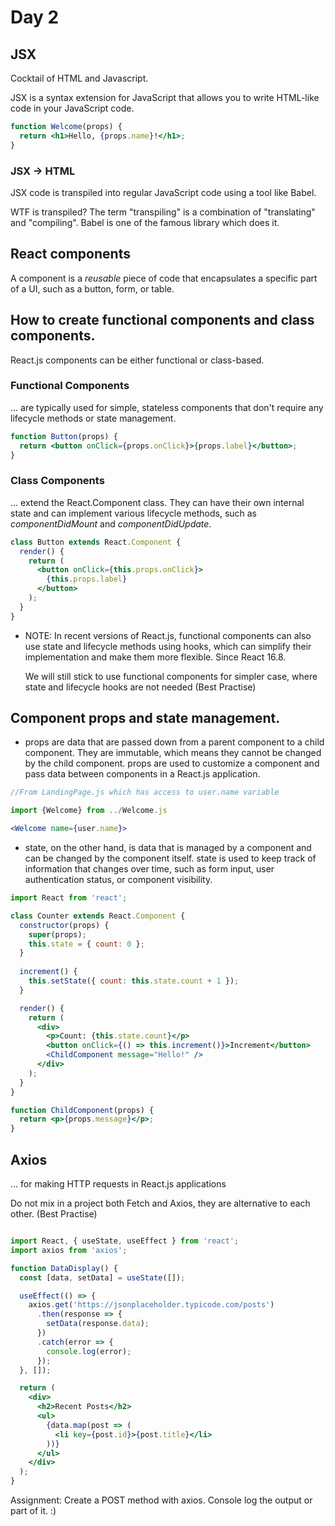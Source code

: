 # Day 2
## JSX

Cocktail of HTML and Javascript. 

JSX is a syntax extension for JavaScript that allows you to write HTML-like code in your JavaScript code.

```jsx
function Welcome(props) {
  return <h1>Hello, {props.name}!</h1>;
}
```


### JSX -> HTML
JSX code is transpiled into regular JavaScript code using a tool like Babel. 

WTF is transpiled? 
The term "transpiling" is a combination of "translating" and "compiling". Babel is one of the famous library which does it.


## React components
A component is a *reusable* piece of code that encapsulates a specific part of a UI, such as a button, form, or table. 

## How to create functional components and class components.
React.js components can be either functional or class-based.

### Functional Components

... are typically used for simple, stateless components that don't require any lifecycle methods or state management.
```jsx
function Button(props) {
  return <button onClick={props.onClick}>{props.label}</button>;
}
```
### Class Components
... extend the React.Component class. They can have their own internal state and can implement various lifecycle methods, such as *componentDidMount* and *componentDidUpdate*.

```jsx
class Button extends React.Component {
  render() {
    return (
      <button onClick={this.props.onClick}>
        {this.props.label}
      </button>
    );
  }
}
```
- NOTE: In recent versions of React.js, functional components can also use state and lifecycle methods using hooks, which can simplify their implementation and make them more flexible. Since React 16.8. 

    We will still stick to use functional components for simpler case, where state and lifecycle hooks are not needed (Best Practise)


## Component props and state management.
- props are data that are passed down from a parent component to a child component. They are immutable, which means they cannot be changed by the child component. props are used to customize a component and pass data between components in a React.js application.

```jsx
//From LandingPage.js which has access to user.name variable

import {Welcome} from ../Welcome.js 

<Welcome name={user.name}>
```

- state, on the other hand, is data that is managed by a component and can be changed by the component itself. state is used to keep track of information that changes over time, such as form input, user authentication status, or component visibility.

```jsx
import React from 'react';

class Counter extends React.Component {
  constructor(props) {
    super(props);
    this.state = { count: 0 };
  } 
  
  increment() {
    this.setState({ count: this.state.count + 1 });
  }

  render() {
    return (
      <div>
        <p>Count: {this.state.count}</p>
        <button onClick={() => this.increment()}>Increment</button>
        <ChildComponent message="Hello!" />
      </div>
    );
  }
}

function ChildComponent(props) {
  return <p>{props.message}</p>;
}

```

## Axios

... for making HTTP requests in React.js applications

Do not mix in a project both Fetch and Axios, they are alternative to each other. (Best Practise)

```jsx

import React, { useState, useEffect } from 'react';
import axios from 'axios';

function DataDisplay() {
  const [data, setData] = useState([]);

  useEffect(() => {
    axios.get('https://jsonplaceholder.typicode.com/posts')
      .then(response => {
        setData(response.data);
      })
      .catch(error => {
        console.log(error);
      });
  }, []);

  return (
    <div>
      <h2>Recent Posts</h2>
      <ul>
        {data.map(post => (
          <li key={post.id}>{post.title}</li>
        ))}
      </ul>
    </div>
  );
}
```

Assignment: Create a POST method with axios. Console log the output or part of it. :)